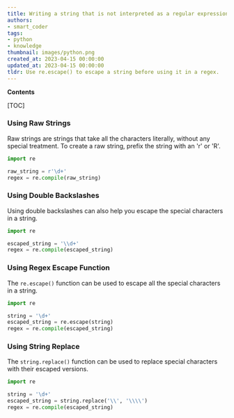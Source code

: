 ```yaml
---
title: Writing a string that is not interpreted as a regular expression
authors:
- smart_coder
tags:
- python
- knowledge
thumbnail: images/python.png
created_at: 2023-04-15 00:00:00
updated_at: 2023-04-15 00:00:00
tldr: Use re.escape() to escape a string before using it in a regex.
---
```


**Contents**

[TOC]

### Using Raw Strings
Raw strings are strings that take all the characters literally, without any special treatment. To create a raw string, prefix the string with an 'r' or 'R'.

```python
import re

raw_string = r'\d+'
regex = re.compile(raw_string)
```

### Using Double Backslashes
Using double backslashes can also help you escape the special characters in a string.

```python
import re

escaped_string = '\\d+'
regex = re.compile(escaped_string)
```

### Using Regex Escape Function
The `re.escape()` function can be used to escape all the special characters in a string.

```python
import re

string = '\d+'
escaped_string = re.escape(string)
regex = re.compile(escaped_string)
```

### Using String Replace
The `string.replace()` function can be used to replace special characters with their escaped versions.

```python
import re

string = '\d+'
escaped_string = string.replace('\\', '\\\\')
regex = re.compile(escaped_string)
```
